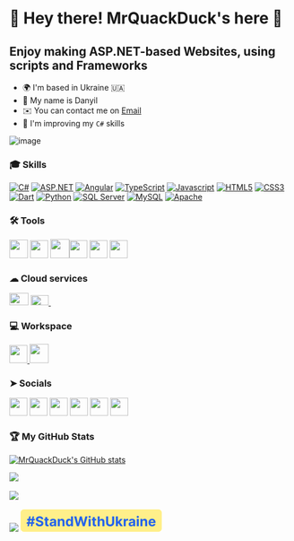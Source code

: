 👋 Hey there! MrQuackDuck's here 🦆
================================
Enjoy making ASP.NET-based Websites, using scripts and Frameworks
---------------------------------------------------------

* 🌍  I'm based in Ukraine 🇺🇦
* 🦆  My name is Danyil
* ✉️  You can contact me on [Email](mailto:mrquackduckk@gmail.com)
* 🔼  I'm improving my `C#` skills

![image](https://user-images.githubusercontent.com/61251075/232047291-01308074-9875-4e75-973b-35ba4836dbed.png)

### 🎓 Skills 

<p align="left">
<a href="https://docs.microsoft.com/en-us/dotnet/csharp/" target="_blank" rel="noreferrer"><img src="https://cdn.worldvectorlogo.com/logos/c--4.svg" width="36" height="36" alt="C#" /></a>
<a href="https://dotnet.microsoft.com/en-us/apps/aspnet" target="_blank" rel="noreferrer"><img src="https://user-images.githubusercontent.com/61251075/232067324-4b66d8c9-62c0-4378-9b3a-70dcf799e2e0.png" width="36" height="36" alt="ASP.NET" /></a>
<a href="https://angular.io/" target="_blank" rel="noreferrer"><img src="https://upload.wikimedia.org/wikipedia/commons/c/cf/Angular_full_color_logo.svg" width="37.5" height="37.5" alt="Angular" /></a>
<a href="https://www.typescriptlang.org/" target="_blank" rel="noreferrer"><img src="https://upload.wikimedia.org/wikipedia/commons/4/4c/Typescript_logo_2020.svg" width="36" height="36" alt="TypeScript" /></a>
<a href="https://developer.mozilla.org/en-US/docs/Web/JavaScript" target="_blank" rel="noreferrer"><img src="https://upload.wikimedia.org/wikipedia/commons/9/99/Unofficial_JavaScript_logo_2.svg" width="36" height="36" alt="Javascript" /></a>
<a href="https://developer.mozilla.org/en-US/docs/Glossary/HTML5" target="_blank" rel="noreferrer"><img src="https://upload.wikimedia.org/wikipedia/commons/3/38/HTML5_Badge.svg" width="36" height="36" alt="HTML5" /></a>
<a href="https://www.w3.org/TR/CSS/#css" target="_blank" rel="noreferrer"><img src="https://upload.wikimedia.org/wikipedia/commons/6/62/CSS3_logo.svg" width="36" height="36" alt="CSS3" /></a>
<a href="https://dart.dev/" target="_blank" rel="noreferrer"><img src="https://uxwing.com/wp-content/themes/uxwing/download/brands-and-social-media/dart-programming-language-icon.svg" width="36" height="36" alt="Dart" /></a>
<a href="https://www.python.org/" target="_blank" rel="noreferrer"><img src="https://raw.githubusercontent.com/danielcranney/readme-generator/main/public/icons/skills/python-colored.svg" width="36" height="36" alt="Python" /></a>
<a href="https://learn.microsoft.com/en-us/sql/?view=sql-server-ver16" target="_blank" rel="noreferrer"><img src="https://user-images.githubusercontent.com/61251075/232068051-957e02bc-ff38-4a28-8035-b1ece8b5c726.png" width="36" height="36" alt="SQL Server" /></a>
<a href="https://www.mysql.com/" target="_blank" rel="noreferrer"><img src="https://www.arvixe.com/images/landing_pages/mysql_hosting.png" width="36" height="36" alt="MySQL" /></a>
<a href="https://httpd.apache.org/" target="_blank" rel="noreferrer"><img src="https://upload.wikimedia.org/wikipedia/commons/7/7e/Apache_Feather_Logo.svg" width="36" height="36" alt="Apache" /></a>
</p>

### 🛠 Tools

<p align="left"> <a href="https://www.jetbrains.com/rider/" target="_blank" rel="noreferrer"><img src="https://upload.wikimedia.org/wikipedia/commons/6/6e/JetBrains_Rider_Icon.svg" width="33" height="33" /></a> <a href="https://www.jetbrains.com/idea/" target="_blank" rel="noreferrer"><img src="https://upload.wikimedia.org/wikipedia/commons/9/9c/IntelliJ_IDEA_Icon.svg" width="32" height="32" /></a> <a href="https://www.figma.com/" target="_blank" rel="noreferrer"><img src="https://raw.githubusercontent.com/danielcranney/readme-generator/main/public/icons/skills/figma-colored.svg" width="34" height="34" /></a><a href="https://visualstudio.microsoft.com/" target="_blank" rel="noreferrer"><img src="https://upload.wikimedia.org/wikipedia/commons/5/59/Visual_Studio_Icon_2019.svg" width="32" height="32" /></a> <a href="https://code.visualstudio.com/" target="_blank" rel="noreferrer"><img src="https://upload.wikimedia.org/wikipedia/commons/9/9a/Visual_Studio_Code_1.35_icon.svg" width="32" height="32" /></a> <a href="https://www.sublimetext.com/" target="_blank" rel="noreferrer"><img src="https://cdn.worldvectorlogo.com/logos/sublime-text.svg" width="32" height="32" /></a></p>

### ☁ Cloud services

<p align="left"><a href="https://azure.microsoft.com/en-us" title="Microsoft Azure" target="_blank" rel="noreferrer"><img src="https://static.cdnlogo.com/logos/a/12/azure.svg" width="34" height="22" /></a> <a href="https://aws.amazon.com/" title="AWS" target="_blank" rel="noreferrer"><img src="https://mti.com/wp-content/uploads/2021/04/Amazon-Web-Services-Logo-White.png" width="32" height="18" /> <a href="https://www.cloudflare.com/" title="Cloudflare" target="_blank" rel="noreferrer"><img src="https://seeklogo.com/images/C/cloudflare-logo-6B7D159387-seeklogo.com.png" width="34" height="17" /></a>
</p>

### 💻 Workspace

<p align="left"> <a href="https://www.microsoft.com/en-us/software-download/windows10" title="Windows 10" target="_blank" rel="noreferrer"><img src="https://upload.wikimedia.org/wikipedia/commons/4/48/Windows_logo_-_2012_%28dark_blue%29.svg" width="32" height="32" /> <a title="Ubuntu" href="https://ubuntu.com/" target="_blank" rel="noreferrer"><img src="https://upload.wikimedia.org/wikipedia/commons/9/9e/UbuntuCoF.svg" width="34" height="34" /></a></p>

### ➤ Socials

<p align="left">
<a href="https://www.youtube.com/channel/UCgHi8oEP6pgww8jHIJt1aGA" target="_blank" rel="noreferrer"><img src="https://upload.wikimedia.org/wikipedia/commons/4/4f/YouTube_social_white_squircle.svg" width="32" height="32" /></a> <a href="http://www.instagram.com/mrquackduckk" target="_blank" rel="noreferrer"><img src="https://upload.wikimedia.org/wikipedia/commons/e/e7/Instagram_logo_2016.svg" width="32" height="32" /></a> <a href="https://www.linkedin.com/in/danyil-primierov-053061249/" target="_blank" rel="noreferrer"><img src="https://upload.wikimedia.org/wikipedia/commons/8/81/LinkedIn_icon.svg" width="32" height="32" /></a> <a href="https://stackoverflow.com/users/20036176/mrquackduck" target="_blank" rel="noreferrer"><img src="https://raw.githubusercontent.com/danielcranney/readme-generator/main/public/icons/socials/stackoverflow.svg" width="32" height="32" /></a> <a href="https://www.reddit.com/user/MrQuackDuck7" target="_blank" rel="noreferrer"><img src="https://links.communitycenter.eu/images/4/43/Reddit.svg" width="32" height="32" /></a> <a href="https://www.twitch.tv/mrquackduck_" target="_blank" rel="noreferrer"><img src="https://upload.wikimedia.org/wikipedia/commons/d/d3/Twitch_Glitch_Logo_Purple.svg" width="32" height="32" /></a></p>


  
### 🏆 My GitHub Stats

<a href="http://www.github.com/mrquackduck"><img src="https://github-readme-stats.vercel.app/api?username=mrquackduck&show_icons=true&hide=&count_private=true&title_color=FFC83D&text_color=FFFFFF&icon_color=EA8F1C&bg_color=0D1117&hide_border=true&show_icons=true" alt="MrQuackDuck's GitHub stats" /></a>

<a href="http://www.github.com/mrquackduck"><img src="https://github-readme-streak-stats.herokuapp.com/?user=mrquackduck&stroke=000000&background=0D1117&ring=FFC83D&fire=EA8F1C&currStreakNum=FFFFFF&currStreakLabel=FFFFFF&sideNums=FFFFFF&sideLabels=FFFFFF&dates=FFFFFF&hide_border=true" /></a>

<a href="http://www.github.com/mrquackduck"><img src="https://github-readme-stats.vercel.app/api/top-langs/?username=MrQuackDuck&text_color=ffffff&title_color=FFFFFF&border_color=626161&bg_color=0D1117&card_width=495&color=FFFFFF&line=FFC83D&point=EA8F1C&area_color=ffffff&area=true&hide_border=true&custom_title=Most%20Used%20Languages"/></a>

  
  ![](https://komarev.com/ghpvc/?username=MrQuackDuck&color=DEB914&label=Visitors)
  <a href="https://github.com/vshymanskyy/StandWithUkraine">![](https://raw.githubusercontent.com/vshymanskyy/StandWithUkraine/main/badges/StandWithUkraine.svg)</a>
